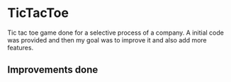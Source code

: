 # TicTacToe

Tic tac toe game done for a selective process of a company. A initial code was provided and then my goal was to improve it and also add more features.

## Improvements done
